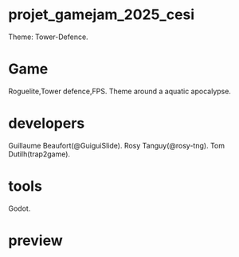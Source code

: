 # projet_gamejam_2025_cesi
Theme: Tower-Defence.
# Game
Roguelite,Tower defence,FPS.
Theme around a aquatic apocalypse.
# developers
Guillaume Beaufort(@GuiguiSlide).
Rosy Tanguy(@rosy-tng).
Tom Dutilh(trap2game).
# tools
Godot.
# preview
